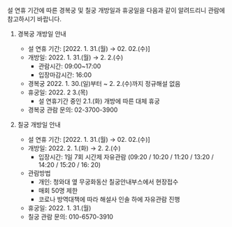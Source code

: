 설 연휴 기간에 따른 경복궁 및 칠궁 개방일과 휴궁일을 다음과 같이 알려드리니 관람에 참고하시기 바랍니다.

1. 경복궁 개방일 안내
   - 설 연휴 기간: [2022. 1. 31.(월) → 02. 02.(수)]
   - 개방일: 2022. 1. 31.(월) → 2. 2.(수)
     - 관람시간: 09:00~17:00
     - 입장마감시간: 16:00
   - 경복궁 2022. 1. 30.(일)부터 ~ 2. 2.(수)까지 정규해설 없음
   - 휴궁일: 2022. 2 3.(목)
     - 설 연휴기간 중인 2.1.(화) 개방에 따른 대체 휴궁
   - 경복궁 관람 문의: 02-3700-3900

2. 칠궁 개방일 안내
   - 설 연휴 기간: [2022. 1. 31.(월) → 02. 02.(수)]
   - 개방일: 2022. 2. 1.(화) → 2. 2.(수)
     - 입장시간: 1일 7회 시간제 자유관람 (09:20 / 10:20 / 11:20 / 13:20 / 14:20 / 15:20 / 16: 20)
   - 관람방법
     - 개인: 청와대 옆 무궁화동산 칠궁안내부스에서 현장접수
     - 매회 50명 제한
     - 코로나 방역대책에 따라 해설사 인솔 하에 자유관람 진행
   - 휴궁일: 2022. 1. 31.(월)
   - 칠궁 관람 문의: 010-6570-3910
